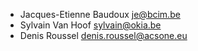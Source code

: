 - Jacques-Etienne Baudoux <je@bcim.be>
- Sylvain Van Hoof <sylvain@okia.be>
- Denis Roussel <denis.roussel@acsone.eu>
